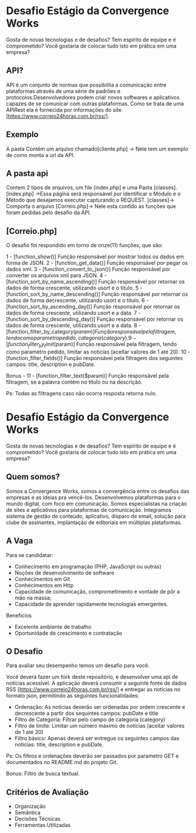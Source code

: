 # Desafio Estágio da Convergence Works

Gosta de novas tecnologias e de desafios? Tem espírito de equipe e é comprometido? Você gostaria de colocar tudo isto em prática em uma empresa?

## API?
API é um conjunto de normas que possibilita a comunicação entre plataformas através de uma série de padrões e protocolos.Desenvolvedores podem criar novos softwares e aplicativos capazes de se comunicar com outras plataformas.
Como se trata de uma APIRest ela é fornecida por informações do site [https://www.correio24horas.com.br/rss/].


## Exemplo
A pasta Contém um arquivo chamado[cliente.php] -> Nele tem um exemplo de como monta a url da API.

## A pasta api
Contem 2 tipos de arquivos, um file [index.php] e uma Pasta [classes].
[index.php] ->Essa página será responsável por identificar o Módulo e o Método que desejamos executar capturando o REQUEST. 
[classes]-> Comporta o arquivo [Correio.php]-> Nele esta contido as funções que foram pedidas pelo desafio da API.

## [Correio.php]
O desafio foi respondido em torno de onze(11) funções, que são:

1 - [function_show()]
Função responsável por mostrar todos os dados em forma de JSON.
2 - [function_get_data()]
Função responsável por pegar os dados xml.
3 - [function_convert_to_json()] 
Função responsável por converter os arquivos xml para JSON.
4 - [function_sort_by_name_ascending()]
Função responsável por retornar os dados de forma crescente, utilizando usort e o titulo.
5 - [function_sort_by_name_descending()]
Função responsável por retornar os dados de forma decrescente, utilizando usort e o titulo.
6 - [function_sort_by_ascending_day()]
Função responsável por retornar os dados de forma crescente, utilizando usort e a data.
7 - [function_sort_by_descending_day()]
Função responsável por retornar os dados de forma crescente, utilizando usort e a data.
8 - [function_filter_by_category($param)]
Função responsável pela filtragem, tendo como parametro pedido, categoria (category).
9 - [function_filter_by_limit($param)]
Função responsável pela filtragem, tendo como parametro pedido, limitar as noticias (aceitar valores de 1 até 20).
10 - [function_filter_fields()]
Função responsável pela filtragem dos seguintes campos: title, description e pubDate.

Bonus - 11 - [function_filter_text($param)]
Função responsável pela filtragem, se a palavra contém no título ou na descrição.


Ps: Todas as filtragens caso não ocorra resposta retorna nulo.






# Desafio Estágio da Convergence Works

Gosta de novas tecnologias e de desafios? Tem espírito de equipe e é comprometido? Você gostaria de colocar tudo isto em prática em uma empresa?

## Quem somos?
Somos a Convergence Works, somos a convergência entre os desafios das empresas e as ideias pra vencê-los. Desenvolvemos plataformas para o mundo digital, com foco em comunicação. Somos especialistas na criação de sites e aplicativos para plataformas de comunicação. Integramos sistema de gestão de conteúdo, aplicativo, disparo de email, solução para clube de assinantes, implantação de editoriais em múltiplas plataformas.

## A Vaga
Para se candidatar:  

- Conhecimento em programação (PHP, JavaScript ou outras)
- Noções de desenvolvimento de software
- Conhecimentos em Git
- Conhecimentos em Http
- Capacidade de comunicação, comprometimento e vontade de pôr a mão na massa;
- Capacidade de aprender rapidamente tecnologias emergentes.

Benefícios
- Excelente ambiente de trabalho 
- Oportunidade de crescimento e contratação

## O Desafio
Para avaliar seu desempenho temos um desafio para você.

Você deverá fazer um fork deste repositório, e desenvolver uma api de notícias acessível. A aplicação deverá consumir a seguinte fonte de dados RSS [https://www.correio24horas.com.br/rss/] e entregar as notícias no formato json, permitindo as seguintes funcionalidades:

- Ordenação: As notícias deverão ser ordenadas por ordem crescente e decrescente a partir dos sequintes campos: pubDate e title
- Filtro de Categoria: Filtrar pelo campo de categoria (category)
- Filtro de limite: Limitar um número máximo de notícias (aceitar valores de 1 até 20)
- Filtro básico: Apenas deverá ser entregue os seguintes campos das notícias: title, description e pubDate.

Ps: Os filtros e ordenações deverão ser passados por parametro GET e documentados no README.md do projeto Git.

Bonus: Filtro de busca textual.

## Critérios de Avaliação

- Organização
- Semântica
- Decisões Técnicas
- Ferramentas Utilizadas